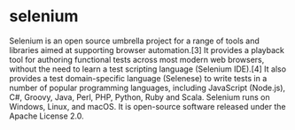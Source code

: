 # selenium
Selenium is an open source umbrella project for a range of tools and libraries aimed at supporting browser automation.[3] It provides a playback tool for authoring functional tests across most modern web browsers, without the need to learn a test scripting language (Selenium IDE).[4] It also provides a test domain-specific language (Selenese) to write tests in a number of popular programming languages, including JavaScript (Node.js), C#, Groovy, Java, Perl, PHP, Python, Ruby and Scala. Selenium runs on Windows, Linux, and macOS. It is open-source software released under the Apache License 2.0.
